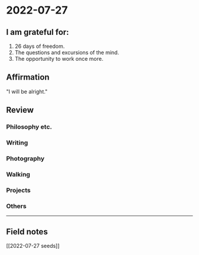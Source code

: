 # 2022-07-27

## I am grateful for:
1. 26 days of freedom.
2. The questions and excursions of the mind.
3. The opportunity to work once more.

## Affirmation

"I will be alright."

## Review
### Philosophy etc.

### Writing

### Photography

### Walking

### Projects

### Others

---
## Field notes

[[2022-07-27 seeds]]